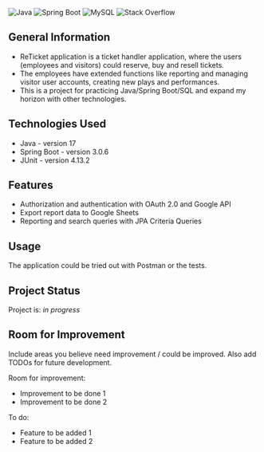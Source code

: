 ![Java](https://img.shields.io/badge/java-%23ED8B00.svg?style=for-the-badge&logo=openjdk&logoColor=white) 
![Spring Boot](https://img.shields.io/badge/Spring_Boot-F2F4F9?style=for-the-badge&logo=spring-boot)
![MySQL](https://img.shields.io/badge/mysql-%2300f.svg?style=for-the-badge&logo=mysql&logoColor=white)
![Stack Overflow](https://img.shields.io/badge/-Stackoverflow-FE7A16?style=for-the-badge&logo=stack-overflow&logoColor=white)


## General Information
- ReTicket application is a ticket handler application, where the users (employees and visitors) could reserve, buy and resell tickets.
- The employees have extended functions like reporting and managing visitor user accounts, creating new plays and performances.
- This is a project for practicing Java/Spring Boot/SQL and expand my horizon with other technologies.

## Technologies Used
- Java - version 17
- Spring Boot - version 3.0.6
- JUnit - version 4.13.2

## Features
- Authorization and authentication with OAuth 2.0 and Google API
- Export report data to Google Sheets
- Reporting and search queries with JPA Criteria Queries

## Usage
The application could be tried out with Postman or the tests.

## Project Status
Project is: _in progress_ 

## Room for Improvement
Include areas you believe need improvement / could be improved. Also add TODOs for future development.

Room for improvement:
- Improvement to be done 1
- Improvement to be done 2

To do:
- Feature to be added 1
- Feature to be added 2






